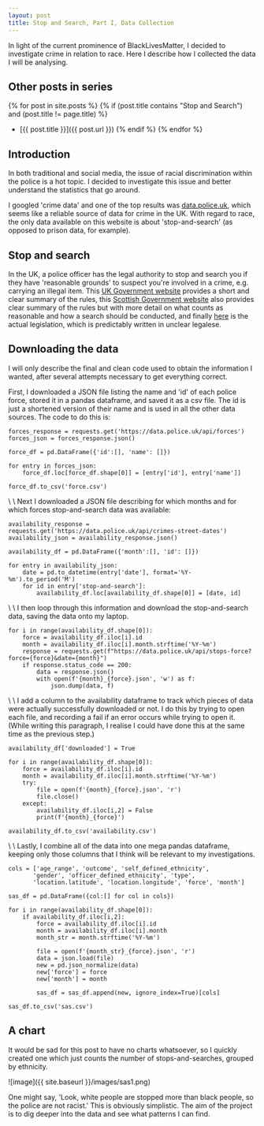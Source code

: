 ```yaml
---
layout: post
title: Stop and Search, Part I, Data Collection
---
```


In light of the current prominence of BlackLivesMatter, I decided to investigate crime in relation to race. Here I describe how I collected the data I will be analysing.


## Other posts in series
{% for post in site.posts %}
{% if (post.title contains "Stop and Search") and (post.title != page.title) %}
* [{{ post.title }}]({{ post.url }})
{% endif %}
{% endfor %}



## Introduction
In both traditional and social media, the issue of racial discrimination within the police is a hot topic. I decided to investigate this issue and better understand the statistics that go around.

I googled 'crime data' and one of the top results was [data.police.uk](data.police.uk), which seems like a reliable source of data for crime in the UK. With regard to race, the only data available on this website is about 'stop-and-search' (as opposed to prison data, for example).



## Stop and search 
In the UK, a police officer has the legal authority to stop and search you if they have 'reasonable grounds' to suspect you're involved in a crime, e.g. carrying an illegal item.  This [UK Government website](https://www.gov.uk/police-powers-to-stop-and-search-your-rights) provides a short and clear summary of the rules, this [Scottish Government website](https://www.gov.scot/publications/guide-stop-search-scotland/) also provides clear summary of the rules but with more detail on what counts as reasonable and how a search should be conducted, and finally [here](http://www.legislation.gov.uk/ukpga/1984/60/part/I) is the actual legislation, which is predictably written in unclear legalese.



## Downloading the data
I will only describe the final and clean code used to obtain the information I wanted, after several attempts necessary to get everything correct. 

First, I downloaded a JSON file listing the name and 'id' of each police force, stored it in a pandas dataframe, and saved it as a csv file. The id is just a shortened version of their name and is used in all the other data sources.  The code to do this is:

~~~
forces_response = requests.get('https://data.police.uk/api/forces')
forces_json = forces_response.json()

force_df = pd.DataFrame({'id':[], 'name': []})

for entry in forces_json:
    force_df.loc[force_df.shape[0]] = [entry['id'], entry['name']]

force_df.to_csv('force.csv')
~~~

\\
\\
Next I downloaded a JSON file describing for which months and for which forces stop-and-search data was available:

```
availability_response = requests.get('https://data.police.uk/api/crimes-street-dates')
availability_json = availability_response.json()

availability_df = pd.DataFrame({'month':[], 'id': []})

for entry in availability_json:
    date = pd.to_datetime(entry['date'], format='%Y-%m').to_period('M')
    for id in entry['stop-and-search']:
        availability_df.loc[availability_df.shape[0]] = [date, id]
```

\\
\\
I then loop through this information and download the stop-and-search data, saving the data onto my laptop.

```
for i in range(availability_df.shape[0]):
    force = availability_df.iloc[i].id
    month = availability_df.iloc[i].month.strftime('%Y-%m')
    response = requests.get(f"https://data.police.uk/api/stops-force?force={force}&date={month}")
    if response.status_code == 200:
        data = response.json()
        with open(f'{month}_{force}.json', 'w') as f:
            json.dump(data, f)
```

\\
\\
I add a column to the availability dataframe to track which pieces of data were actually successfully downloaded or not. I do this by trying to open each file, and recording a fail if an error occurs while trying to open it. (While writing this paragraph, I realise I could have done this at the same time as the previous step.)

```
availability_df['downloaded'] = True

for i in range(availability_df.shape[0]):
    force = availability_df.iloc[i].id
    month = availability_df.iloc[i].month.strftime('%Y-%m')
    try:
        file = open(f'{month}_{force}.json', 'r')
        file.close()
    except:
        availability_df.iloc[i,2] = False
        print(f'{month}_{force}')

availability_df.to_csv('availability.csv')
```

\\
\\
Lastly, I combine all of the data into one mega pandas dataframe, keeping only those columns that I think will be relevant to my investigations.

```
cols = ['age_range', 'outcome', 'self_defined_ethnicity',
       'gender', 'officer_defined_ethnicity', 'type',
       'location.latitude', 'location.longitude', 'force', 'month']

sas_df = pd.DataFrame({col:[] for col in cols})

for i in range(availability_df.shape[0]):
    if availability_df.iloc[i,2]:
        force = availability_df.iloc[i].id
        month = availability_df.iloc[i].month
        month_str = month.strftime('%Y-%m')
        
        file = open(f'{month_str}_{force}.json', 'r')
        data = json.load(file)
        new = pd.json_normalize(data)
        new['force'] = force
        new['month'] = month
        
        sas_df = sas_df.append(new, ignore_index=True)[cols]

sas_df.to_csv('sas.csv')
```


## A chart
It would be sad for this post to have no charts whatsoever, so I quickly created one which just counts the number of stops-and-searches, grouped by ethnicity.

![image]({{ site.baseurl }}/images/sas1.png)

One might say, 'Look, white people are stopped more than black people, so the police are not racist.' This is obviously simplistic. The aim of the project is to dig deeper into the data and see what patterns I can find.
